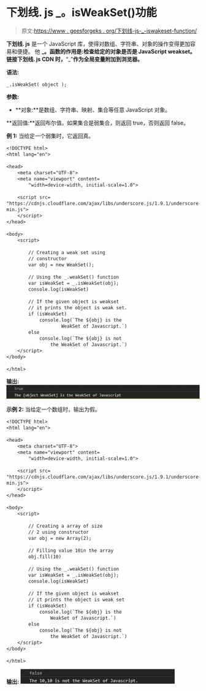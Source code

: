 # 下划线. js _。isWeakSet()功能

> 原文:[https://www . geesforgeks . org/下划线-js-_-iswakeset-function/](https://www.geeksforgeeks.org/underscore-js-_-isweakset-function/)

**下划线. js** 是一个 JavaScript 库，使得对数组、字符串、对象的操作变得更加容易和便捷。
他 **_。函数的作用是:检查给定的对象是否是 JavaScript weakset。链接下划线. js CDN 时，**“_”**作为全局变量附加到浏览器。**

**语法:**

```
_.isWeakSet( object );
```

**参数:**

*   **对象:**是数组、字符串、映射、集合等任意 JavaScript 对象。

**返回值:**返回布尔值。如果集合是弱集合，则返回 true，否则返回 false。

**例 1:** 当给定一个弱集时，它返回真。

```
<!DOCTYPE html>
<html lang="en">

<head>
    <meta charset="UTF-8">
    <meta name="viewport" content=
        "width=device-width, initial-scale=1.0">

    <script src=
"https://cdnjs.cloudflare.com/ajax/libs/underscore.js/1.9.1/underscore-min.js">
    </script>
</head>

<body>
    <script>

        // Creating a weak set using
        // constructor
        var obj = new WeakSet();

        // Using the _.weakSet() function
        var isWeakSet = _.isWeakSet(obj);
        console.log(isWeakSet)

        // If the given object is weakset 
        // it prints the object is weak set.
        if (isWeakSet)
            console.log(`The ${obj} is the 
                    WeakSet of Javascript.`)
        else
            console.log(`The ${obj} is not 
                the WeakSet of Javascript.`)
    </script>
</body>

</html>
```

**输出:**
![](img/b2b3705d67d1dc920a7da8c55a3794ff.png)

**示例 2:** 当给定一个数组时，输出为假。

```
<!DOCTYPE html>
<html lang="en">

<head>
    <meta charset="UTF-8">
    <meta name="viewport" content=
        "width=device-width, initial-scale=1.0">

    <script src=
"https://cdnjs.cloudflare.com/ajax/libs/underscore.js/1.9.1/underscore-min.js">
    </script>
</head>

<body>
    <script>

        // Creating a array of size 
        // 2 using constructor
        var obj = new Array(2);

        // Filling value 10in the array
        obj.fill(10)

        // Using the _.weakSet() function
        var isWeakSet = _.isWeakSet(obj);
        console.log(isWeakSet)

        // If the given object is weakset 
        // it prints the object is weak set
        if (isWeakSet)
            console.log(`The ${obj} is the
                WeakSet of Javascript.`)
        else
            console.log(`The ${obj} is not 
                the WeakSet of Javascript.`)
    </script>
</body>

</html>
```

**输出:**
![](img/6acc5bde3215e3b5fc8e00a3da603a28.png)